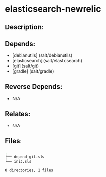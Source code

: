 # elasticsearch-newrelic

## Description:



## Depends:

  -  [debianutils] (salt/debianutils)
  -  [elasticsearch] (salt/elasticsearch)
  -  [git] (salt/git)
  -  [gradle] (salt/gradle)

## Reverse Depends:

  -  N/A

## Relates:

  -  N/A

## Files:

```bash
.
├── depend-git.sls
└── init.sls

0 directories, 2 files
```
